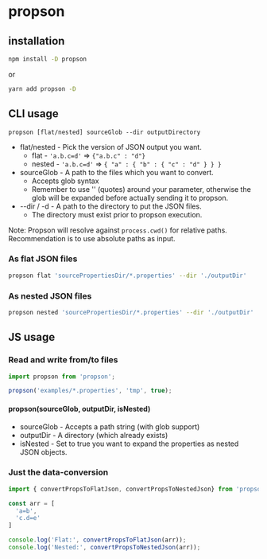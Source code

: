 # propson

## installation
```bash
npm install -D propson
```
or
```bash
yarn add propson -D
```

## CLI usage

`propson [flat/nested] sourceGlob --dir outputDirectory`
* flat/nested - Pick the version of JSON output you want.
  * flat - `'a.b.c=d'` => `{"a.b.c" : "d"}`
  * nested - `'a.b.c=d'` => `{ "a" : { "b" : { "c" : "d" } } }`
* sourceGlob - A path to the files which you want to convert.
  * Accepts glob syntax
  * Remember to use '' (quotes) around your parameter, otherwise the glob will be expanded before actually sending it to propson.
* --dir / -d - A path to the directory to put the JSON files.
  * The directory must exist prior to propson execution.

Note: Propson will resolve against `process.cwd()` for relative paths. Recommendation is to use absolute paths as input.

### As flat JSON files
```bash
propson flat 'sourcePropertiesDir/*.properties' --dir './outputDir'
```

### As nested JSON files
```bash
propson nested 'sourcePropertiesDir/*.properties' --dir './outputDir'
```


## JS usage
### Read and write from/to files
```js
import propson from 'propson';

propson('examples/*.properties', 'tmp', true);
```

#### propson(sourceGlob, outputDir, isNested)
 * sourceGlob - Accepts a path string (with glob support)
 * outputDir - A directory (which already exists)
 * isNested - Set to true you want to expand the properties as nested JSON objects.


### Just the data-conversion
```js
import { convertPropsToFlatJson, convertPropsToNestedJson} from 'propson';

const arr = [
  'a=b',
  'c.d=e'
]

console.log('Flat:', convertPropsToFlatJson(arr));
console.log('Nested:', convertPropsToNestedJson(arr));

```
